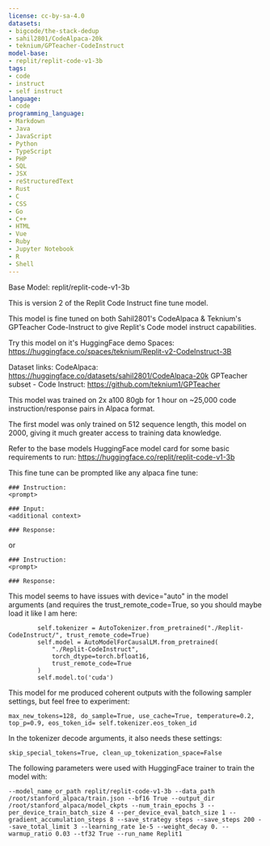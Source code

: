 ```yaml
---
license: cc-by-sa-4.0
datasets:
- bigcode/the-stack-dedup
- sahil2801/CodeAlpaca-20k
- teknium/GPTeacher-CodeInstruct
model-base:
- replit/replit-code-v1-3b
tags:
- code
- instruct
- self instruct
language:
- code
programming_language: 
- Markdown
- Java
- JavaScript
- Python
- TypeScript
- PHP
- SQL
- JSX
- reStructuredText
- Rust
- C
- CSS
- Go
- C++
- HTML
- Vue
- Ruby
- Jupyter Notebook
- R
- Shell
---
```


Base Model: replit/replit-code-v1-3b

This is version 2 of the Replit Code Instruct fine tune model.

This model is fine tuned on both Sahil2801's CodeAlpaca & Teknium's GPTeacher Code-Instruct to give Replit's Code model instruct capabilities.

Try this model on it's HuggingFace demo Spaces: https://huggingface.co/spaces/teknium/Replit-v2-CodeInstruct-3B

Dataset links:
CodeAlpaca: https://huggingface.co/datasets/sahil2801/CodeAlpaca-20k
GPTeacher subset - Code Instruct: https://github.com/teknium1/GPTeacher

This model was trained on 2x a100 80gb for 1 hour on ~25,000 code instruction/response pairs in Alpaca format.

The first model was only trained on 512 sequence length, this model on 2000, giving it much greater access to training data knowledge.

Refer to the base models HuggingFace model card for some basic requirements to run: https://huggingface.co/replit/replit-code-v1-3b

This fine tune can be prompted like any alpaca fine tune:
```
### Instruction:
<prompt>

### Input:
<additional context>

### Response:
```

or  

```
### Instruction:
<prompt>

### Response:

```

This model seems to have issues with device="auto" in the model arguments (and requires the trust_remote_code=True, so you should maybe load it like I am here:  
```  
        self.tokenizer = AutoTokenizer.from_pretrained("./Replit-CodeInstruct/", trust_remote_code=True)
        self.model = AutoModelForCausalLM.from_pretrained(
            "./Replit-CodeInstruct",
            torch_dtype=torch.bfloat16,
            trust_remote_code=True
        )
        self.model.to('cuda')
```  


This model for me produced coherent outputs with the following sampler settings, but feel free to experiment:  
```  
max_new_tokens=128, do_sample=True, use_cache=True, temperature=0.2, top_p=0.9, eos_token_id= self.tokenizer.eos_token_id
```  

In the tokenizer decode arguments, it also needs these settings:  
```  
skip_special_tokens=True, clean_up_tokenization_space=False
```  

The following parameters were used with HuggingFace trainer to train the model with:  
```
--model_name_or_path replit/replit-code-v1-3b --data_path /root/stanford_alpaca/train.json --bf16 True --output_dir /root/stanford_alpaca/model_ckpts --num_train_epochs 3 --per_device_train_batch_size 4 --per_device_eval_batch_size 1 --gradient_accumulation_steps 8 --save_strategy steps --save_steps 200 --save_total_limit 3 --learning_rate 1e-5 --weight_decay 0. --warmup_ratio 0.03 --tf32 True --run_name Replit1
``` 